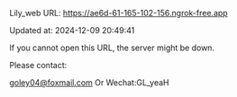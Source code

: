 Lily_web URL: https://ae6d-61-165-102-156.ngrok-free.app

Updated at: 2024-12-09 20:49:41

If you cannot open this URL, the server might be down.

Please contact: 

goley04@foxmail.com Or Wechat:GL_yeaH